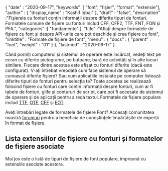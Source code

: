 {
  "date" : "2020-09-17",
  "keywords" :[ "font", "fișier", "format", "extensie"],
  "author" : {
    "display_name" : "Kashif Iqbal"
},
  "draft" : "false",
  "description" :"Fișierele cu fonturi conțin informații despre diferite tipuri de fonturi. Formatele comune de fișiere cu fonturi includ CFF, CFF2, TTF, FNT, FON și PFA.",
  "categories" :[ "fundamente" ],
  "title" :"Aflați despre formatele de fișiere cu font și despre API-urile care pot deschide și crea fișiere cu font",
  "linktitle" : "Formate de fișiere de font",
  "menu" : {
    "docs" : {
      "parent" : "font",
      "weight" : "01"
}
},
  "lastmod" : "2020-09-17"
}

Când porniți computerul și sistemul de operare este încărcat, vedeți text pe ecran cu diferite pictograme, pe butoane, bară de activități și în alte locuri similare. Fiecare dintre acestea este afișat cu fonturi diferite (dacă este configurat). V-ați întrebat vreodată cum face sistemul de operare să cunoască diferite fișiere? Sau cum aplicațiile instalate pe computer listează diferite tipuri de fonturi pentru selecția ta? Toate acestea se realizează folosind fișiere cu fonturi care conțin informații despre fonturi, cum ar fi tabele de fonturi, glife și contururi de script, care pot fi accesate de sistemul de operare și de aplicații pentru a reda textul. Formatele de fișiere populare includ [TTF](/ro/font/ttf/), [OTF](/ro/font/otf/), [CFF](/ro/font/cff/) și [EOT](/ro/font/eot/).

Aveți întrebări legate de formatele de fișiere Font? Accesați comunitatea noastră [forumuri](https://forum.fileformat.com/c/font/28) pentru a beneficia de cunoștințele împărtășite de experții în format de fișiere.

## Lista extensiilor de fișiere cu fonturi și formatelor de fișiere asociate

Mai jos este o listă de tipuri de fișiere de font populare, împreună cu extensiile asociate acestora.

